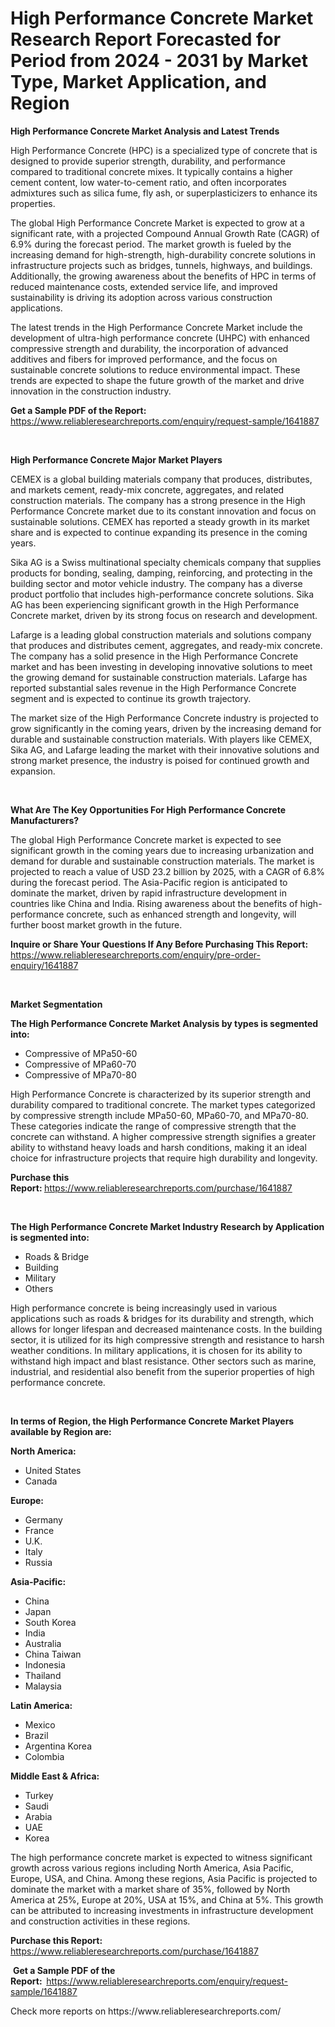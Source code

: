 <p><h1>High Performance Concrete Market Research Report Forecasted for Period from 2024 -  2031 by Market Type, Market Application, and Region</h1></p><p><strong>High Performance Concrete Market Analysis and Latest Trends</strong></p>
<p><p>High Performance Concrete (HPC) is a specialized type of concrete that is designed to provide superior strength, durability, and performance compared to traditional concrete mixes. It typically contains a higher cement content, low water-to-cement ratio, and often incorporates admixtures such as silica fume, fly ash, or superplasticizers to enhance its properties.</p><p>The global High Performance Concrete Market is expected to grow at a significant rate, with a projected Compound Annual Growth Rate (CAGR) of 6.9% during the forecast period. The market growth is fueled by the increasing demand for high-strength, high-durability concrete solutions in infrastructure projects such as bridges, tunnels, highways, and buildings. Additionally, the growing awareness about the benefits of HPC in terms of reduced maintenance costs, extended service life, and improved sustainability is driving its adoption across various construction applications.</p><p>The latest trends in the High Performance Concrete Market include the development of ultra-high performance concrete (UHPC) with enhanced compressive strength and durability, the incorporation of advanced additives and fibers for improved performance, and the focus on sustainable concrete solutions to reduce environmental impact. These trends are expected to shape the future growth of the market and drive innovation in the construction industry.</p></p>
<p><strong>Get a Sample PDF of the Report:&nbsp;</strong> <a href="https://www.reliableresearchreports.com/enquiry/request-sample/1641887">https://www.reliableresearchreports.com/enquiry/request-sample/1641887</a></p>
<p>&nbsp;</p>
<p><strong>High Performance Concrete Major Market Players</strong></p>
<p><p>CEMEX is a global building materials company that produces, distributes, and markets cement, ready-mix concrete, aggregates, and related construction materials. The company has a strong presence in the High Performance Concrete market due to its constant innovation and focus on sustainable solutions. CEMEX has reported a steady growth in its market share and is expected to continue expanding its presence in the coming years.</p><p>Sika AG is a Swiss multinational specialty chemicals company that supplies products for bonding, sealing, damping, reinforcing, and protecting in the building sector and motor vehicle industry. The company has a diverse product portfolio that includes high-performance concrete solutions. Sika AG has been experiencing significant growth in the High Performance Concrete market, driven by its strong focus on research and development.</p><p>Lafarge is a leading global construction materials and solutions company that produces and distributes cement, aggregates, and ready-mix concrete. The company has a solid presence in the High Performance Concrete market and has been investing in developing innovative solutions to meet the growing demand for sustainable construction materials. Lafarge has reported substantial sales revenue in the High Performance Concrete segment and is expected to continue its growth trajectory.</p><p>The market size of the High Performance Concrete industry is projected to grow significantly in the coming years, driven by the increasing demand for durable and sustainable construction materials. With players like CEMEX, Sika AG, and Lafarge leading the market with their innovative solutions and strong market presence, the industry is poised for continued growth and expansion.</p></p>
<p>&nbsp;</p>
<p><strong>What Are The Key Opportunities For High Performance Concrete Manufacturers?</strong></p>
<p><p>The global High Performance Concrete market is expected to see significant growth in the coming years due to increasing urbanization and demand for durable and sustainable construction materials. The market is projected to reach a value of USD 23.2 billion by 2025, with a CAGR of 6.8% during the forecast period. The Asia-Pacific region is anticipated to dominate the market, driven by rapid infrastructure development in countries like China and India. Rising awareness about the benefits of high-performance concrete, such as enhanced strength and longevity, will further boost market growth in the future.</p></p>
<p><strong>Inquire or Share Your Questions If Any Before Purchasing This Report:</strong> <a href="https://www.reliableresearchreports.com/enquiry/pre-order-enquiry/1641887">https://www.reliableresearchreports.com/enquiry/pre-order-enquiry/1641887</a></p>
<p>&nbsp;</p>
<p><strong>Market Segmentation</strong></p>
<p><strong>The High Performance Concrete Market Analysis by types is segmented into:</strong></p>
<p><ul><li>Compressive of MPa50-60</li><li>Compressive of MPa60-70</li><li>Compressive of MPa70-80</li></ul></p>
<p><p>High Performance Concrete is characterized by its superior strength and durability compared to traditional concrete. The market types categorized by compressive strength include MPa50-60, MPa60-70, and MPa70-80. These categories indicate the range of compressive strength that the concrete can withstand. A higher compressive strength signifies a greater ability to withstand heavy loads and harsh conditions, making it an ideal choice for infrastructure projects that require high durability and longevity.</p></p>
<p><strong>Purchase this Report:&nbsp;</strong><a href="https://www.reliableresearchreports.com/purchase/1641887">https://www.reliableresearchreports.com/purchase/1641887</a></p>
<p>&nbsp;</p>
<p><strong>The High Performance Concrete Market Industry Research by Application is segmented into:</strong></p>
<p><ul><li>Roads & Bridge</li><li>Building</li><li>Military</li><li>Others</li></ul></p>
<p><p>High performance concrete is being increasingly used in various applications such as roads & bridges for its durability and strength, which allows for longer lifespan and decreased maintenance costs. In the building sector, it is utilized for its high compressive strength and resistance to harsh weather conditions. In military applications, it is chosen for its ability to withstand high impact and blast resistance. Other sectors such as marine, industrial, and residential also benefit from the superior properties of high performance concrete.</p></p>
<p>&nbsp;</p>
<p><strong>In terms of Region, the High Performance Concrete Market Players available by Region are:</strong></p>
<p>
    <p> <strong> North America: </strong>
        <ul>
            <li>United States</li>
            <li>Canada</li>
        </ul>
        </p> 
    <p> <strong> Europe: </strong>
        <ul>
            <li>Germany</li>
            <li>France</li>
            <li>U.K.</li>
            <li>Italy</li>
            <li>Russia</li>
        </ul>
        </p> 
    <p> <strong> Asia-Pacific: </strong>
        <ul>
            <li>China</li>
            <li>Japan</li>
            <li>South Korea</li>
            <li>India</li>
            <li>Australia</li>
            <li>China Taiwan</li>
            <li>Indonesia</li>
            <li>Thailand</li>
            <li>Malaysia</li>
        </ul>
        </p> 
    <p> <strong> Latin America: </strong>
        <ul>
            <li>Mexico</li>
            <li>Brazil</li>
            <li>Argentina Korea</li>
            <li>Colombia</li>
        </ul>
        </p> 
    <p> <strong> Middle East & Africa: </strong>
        <ul>
            <li>Turkey</li>
            <li>Saudi</li>
            <li>Arabia</li>
            <li>UAE</li>
            <li>Korea</li>
        </ul>
    </p>
    </p>
<p><p>The high performance concrete market is expected to witness significant growth across various regions including North America, Asia Pacific, Europe, USA, and China. Among these regions, Asia Pacific is projected to dominate the market with a market share of 35%, followed by North America at 25%, Europe at 20%, USA at 15%, and China at 5%. This growth can be attributed to increasing investments in infrastructure development and construction activities in these regions.</p></p>
<p><strong>Purchase this Report: </strong><a href="https://www.reliableresearchreports.com/purchase/1641887">https://www.reliableresearchreports.com/purchase/1641887</a></p>
<p>&nbsp;<strong>Get a Sample PDF of the Report:&nbsp;&nbsp;</strong><a href="https://www.reliableresearchreports.com/enquiry/request-sample/1641887">https://www.reliableresearchreports.com/enquiry/request-sample/1641887</a></p>
<p><strong></strong></p>
<p>Check more reports on https://www.reliableresearchreports.com/</p>